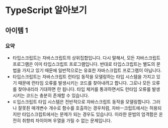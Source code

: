 # TypeScript 알아보기

## 아이템 1 

### 요약 
* 타입스크립트는 자바스크립트의 상위집합입니다. 다시 말해서, 모든 자바스크립트 프로그램은 이미 타입스크립트 프로그램입니다. 반대로 타입스크립트는 별도의 문법을 가지고 있기 때문에 일반적으로는 유효한 자바스크립트 프로그램이 아닙니다.
* 타입스크립트는 자바스크립트 런타임 동작을 모델링하는 타입 시스템을 가지고 있기 때문에 런타임 오류를 발생시키는 코드를 찾아내려고 합니다. 그로나 모든 오류를 찾아내리라 기대하면 란 됩니다. 타입 체커를 통과하면서도 런타임 오류를 발생시키는 코드는 충분히 존재할 수 있습니다.
* ㅌ입스크립트 타입 시스템은 전반적으로 자바스크립트 동작을 모델링합니다. 그러나 잘못죈 매개변수 개수로 함수를 호출하는 경우처럼, 자바ㅡ크립트에서는 허용되지만 타입스크립트에서는 문제가 되는 경우도 있습니다. 이라한 문법의 엄격함은 온전히 취향릐 차이이며 우열을 가릴 수 없는 문제입니다.